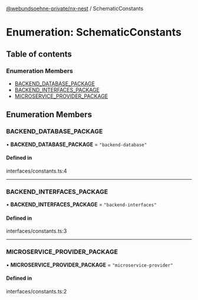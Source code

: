 [@webundsoehne-private/nx-nest](../README.md) / SchematicConstants

# Enumeration: SchematicConstants

## Table of contents

### Enumeration Members

- [BACKEND\_DATABASE\_PACKAGE](SchematicConstants.md#backend_database_package)
- [BACKEND\_INTERFACES\_PACKAGE](SchematicConstants.md#backend_interfaces_package)
- [MICROSERVICE\_PROVIDER\_PACKAGE](SchematicConstants.md#microservice_provider_package)

## Enumeration Members

### BACKEND\_DATABASE\_PACKAGE

• **BACKEND\_DATABASE\_PACKAGE** = ``"backend-database"``

#### Defined in

interfaces/constants.ts:4

___

### BACKEND\_INTERFACES\_PACKAGE

• **BACKEND\_INTERFACES\_PACKAGE** = ``"backend-interfaces"``

#### Defined in

interfaces/constants.ts:3

___

### MICROSERVICE\_PROVIDER\_PACKAGE

• **MICROSERVICE\_PROVIDER\_PACKAGE** = ``"microservice-provider"``

#### Defined in

interfaces/constants.ts:2
